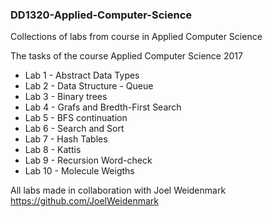### DD1320-Applied-Computer-Science
Collections of labs from course in Applied Computer Science

The tasks of the course Applied Computer Science 2017 

* Lab 1 - Abstract Data Types
* Lab 2 - Data Structure - Queue
* Lab 3 - Binary trees
* Lab 4 - Grafs and Bredth-First Search
* Lab 5 - BFS continuation
* Lab 6 - Search and Sort
* Lab 7 - Hash Tables
* Lab 8 - Kattis
* Lab 9 - Recursion Word-check
* Lab 10 - Molecule Weigths

All labs made in collaboration with Joel Weidenmark
https://github.com/JoelWeidenmark
